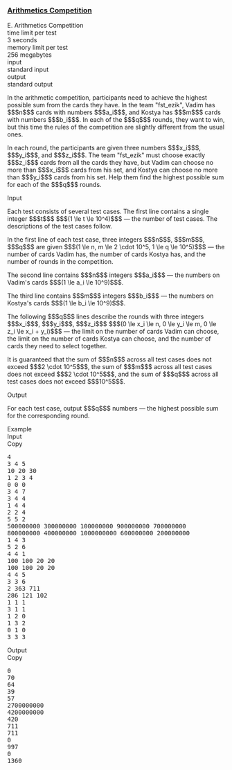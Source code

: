 <h3><a href="https://codeforces.com/contest/2132/problem/E" target="_blank" rel="noopener noreferrer">Arithmetics Competition</a></h3>

<div class="header"><div class="title">E. Arithmetics Competition</div><div class="time-limit"><div class="property-title">time limit per test</div>3 seconds</div><div class="memory-limit"><div class="property-title">memory limit per test</div>256 megabytes</div><div class="input-file input-standard"><div class="property-title">input</div>standard input</div><div class="output-file output-standard"><div class="property-title">output</div>standard output</div></div><div><p>In the arithmetic competition, participants need to achieve the highest possible sum from the cards they have. In the team <span class="tex-font-style-it">"fst_ezik"</span>, Vadim has $$$n$$$ cards with numbers $$$a_i$$$, and Kostya has $$$m$$$ cards with numbers $$$b_i$$$. In each of the $$$q$$$ rounds, they want to win, but this time the rules of the competition are slightly different from the usual ones.</p><p>In each round, the participants are given three numbers $$$x_i$$$, $$$y_i$$$, and $$$z_i$$$. The team <span class="tex-font-style-it">"fst_ezik"</span> must choose exactly $$$z_i$$$ cards from all the cards they have, but Vadim can choose no more than $$$x_i$$$ cards from his set, and Kostya can choose no more than $$$y_i$$$ cards from his set. Help them find the highest possible sum for each of the $$$q$$$ rounds.</p></div><div class="input-specification"><div class="section-title">Input</div><p>Each test consists of several test cases. The first line contains a single integer $$$t$$$ $$$(1 \le t \le 10^4)$$$ — the number of test cases. The descriptions of the test cases follow.</p><p>In the first line of each test case, three integers $$$n$$$, $$$m$$$, $$$q$$$ are given $$$(1 \le n, m \le 2 \cdot 10^5, 1 \le q \le 10^5)$$$ — the number of cards Vadim has, the number of cards Kostya has, and the number of rounds in the competition.</p><p>The second line contains $$$n$$$ integers $$$a_i$$$ — the numbers on Vadim's cards $$$(1 \le a_i \le 10^9)$$$.</p><p>The third line contains $$$m$$$ integers $$$b_i$$$ — the numbers on Kostya's cards $$$(1 \le b_i \le 10^9)$$$.</p><p>The following $$$q$$$ lines describe the rounds with three integers $$$x_i$$$, $$$y_i$$$, $$$z_i$$$ $$$(0 \le x_i \le n, 0 \le y_i \le m, 0 \le z_i \le x_i + y_i)$$$ — the limit on the number of cards Vadim can choose, the limit on the number of cards Kostya can choose, and the number of cards they need to select together.</p><p>It is guaranteed that the sum of $$$n$$$ across all test cases does not exceed $$$2 \cdot 10^5$$$, the sum of $$$m$$$ across all test cases does not exceed $$$2 \cdot 10^5$$$, and the sum of $$$q$$$ across all test cases does not exceed $$$10^5$$$.</p></div><div class="output-specification"><div class="section-title">Output</div><p>For each test case, output $$$q$$$ numbers — the highest possible sum for the corresponding round.</p></div><div class="sample-tests"><div class="section-title">Example</div><div class="sample-test"><div class="input"><div class="title">Input<div title="Copy" data-clipboard-target="#id006067970693047856" id="id007675018810697749" class="input-output-copier">Copy</div></div><pre id="id006067970693047856"><div class="test-example-line test-example-line-even test-example-line-0">4</div><div class="test-example-line test-example-line-odd test-example-line-1">3 4 5</div><div class="test-example-line test-example-line-odd test-example-line-1">10 20 30</div><div class="test-example-line test-example-line-odd test-example-line-1">1 2 3 4</div><div class="test-example-line test-example-line-odd test-example-line-1">0 0 0</div><div class="test-example-line test-example-line-odd test-example-line-1">3 4 7</div><div class="test-example-line test-example-line-odd test-example-line-1">3 4 4</div><div class="test-example-line test-example-line-odd test-example-line-1">1 4 4</div><div class="test-example-line test-example-line-odd test-example-line-1">2 2 4</div><div class="test-example-line test-example-line-even test-example-line-2">5 5 2</div><div class="test-example-line test-example-line-even test-example-line-2">500000000 300000000 100000000 900000000 700000000</div><div class="test-example-line test-example-line-even test-example-line-2">800000000 400000000 1000000000 600000000 200000000</div><div class="test-example-line test-example-line-even test-example-line-2">1 4 3</div><div class="test-example-line test-example-line-even test-example-line-2">5 2 6</div><div class="test-example-line test-example-line-odd test-example-line-3">4 4 1</div><div class="test-example-line test-example-line-odd test-example-line-3">100 100 20 20</div><div class="test-example-line test-example-line-odd test-example-line-3">100 100 20 20</div><div class="test-example-line test-example-line-odd test-example-line-3">4 4 5</div><div class="test-example-line test-example-line-even test-example-line-4">3 3 6</div><div class="test-example-line test-example-line-even test-example-line-4">2 363 711</div><div class="test-example-line test-example-line-even test-example-line-4">286 121 102</div><div class="test-example-line test-example-line-even test-example-line-4">1 1 1</div><div class="test-example-line test-example-line-even test-example-line-4">3 1 1</div><div class="test-example-line test-example-line-even test-example-line-4">1 2 0</div><div class="test-example-line test-example-line-even test-example-line-4">1 3 2</div><div class="test-example-line test-example-line-even test-example-line-4">0 1 0</div><div class="test-example-line test-example-line-even test-example-line-4">3 3 3</div></pre></div><div class="output"><div class="title">Output<div title="Copy" data-clipboard-target="#id007600034017299834" id="id005888280348335223" class="input-output-copier">Copy</div></div><pre id="id007600034017299834">0
70
64
39
57
2700000000
4200000000
420
711
711
0
997
0
1360
</pre></div></div></div>